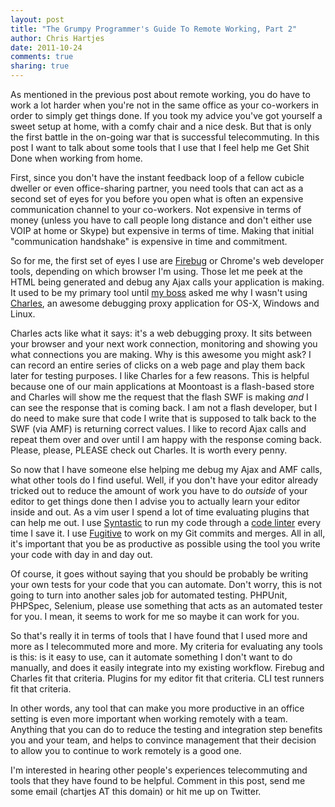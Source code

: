 ```yaml
---
layout: post
title: "The Grumpy Programmer's Guide To Remote Working, Part 2"
author: Chris Hartjes
date: 2011-10-24
comments: true 
sharing: true 
---
```

As mentioned in the previous post about remote working, you do have to work a lot harder when you're not in the same office as your co-workers in order to simply get things done. If you took my advice you've got yourself a sweet setup at home, with a comfy chair and a nice desk. But that is only the first battle in the on-going war that is successful telecommuting. In this post I want to talk about some tools that I use that I feel help me Get Shit Done when working from home.

First, since you don't have the instant feedback loop of a fellow cubicle dweller or even office-sharing partner, you need tools that can act as a second set of eyes for you before you open what is often an expensive communication channel to your co-workers. Not expensive in terms of money (unless you have to call people long distance and don't either use VOIP at home or Skype) but expensive in terms of time. Making that initial "communication handshake" is expensive in time and commitment.

So for me, the first set of eyes I use are [Firebug](http://getfirebug.com/) or Chrome's web developer tools, depending on which browser I'm using. Those let me peek at the HTML being generated and debug any Ajax calls your application is making. It used to be my primary tool until [my boss](http://twitter.com/ramsey) asked me why I wasn't using [Charles](http://www.charlesproxy.com/), an awesome debugging proxy application for OS-X, Windows and Linux.

Charles acts like what it says: it's a web debugging proxy. It sits between your browser and your next work connection, monitoring and showing you what connections you are making. Why is this awesome you might ask? I can record an entire series of clicks on a web page and play them back later for testing purposes.
I like Charles for a few reasons. This is helpful because one of our main applications at Moontoast is a flash-based store and Charles will show me the request that the flash SWF is making *and* I can see the response that is coming back. I am not a flash developer, but I do need to make sure that code I write that is supposed to talk back to the SWF (via AMF) is returning correct values. I like to record Ajax calls and repeat them over and over until I am happy with the response coming back. Please, please, PLEASE check out Charles. It is worth every penny.

So now that I have someone else helping me debug my Ajax and AMF calls, what other tools do I find useful. Well, if you don't have your editor already tricked out to reduce the amount of work you have to do *outside* of your editor to get things done then I advise you to actually learn your editor inside and out. As a vim user I spend a lot of time evaluating plugins that can help me out. I use [Syntastic](https://github.com/scrooloose/syntastic) to run my code through a [code linter](http://en.wikipedia.org/wiki/Lint_programming_tool) every time I save it. I use [Fugitive](https://github.com/tpope/vim-fugitive) to work on my Git commits and merges. All in all, it's important that you be as productive as possible using the tool you write your code with day in and day out.

Of course, it goes without saying that you should be probably be writing your own tests for your code that you can automate. Don't worry, this is not going to turn into another sales job for automated testing. PHPUnit, PHPSpec, Selenium, please use something that acts as an automated tester for you. I mean, it seems to work for me so maybe it can work for you.

So that's really it in terms of tools that I have found that I used more and more as I telecommuted more and more. My criteria for evaluating any tools is this: is it easy to use, can it automate something I don't want to do manually, and does it easily integrate into my existing workflow. Firebug and Charles fit that criteria. Plugins for my editor fit that criteria. CLI test runners fit that criteria.

In other words, any tool that can make you more productive in an office setting is even more important when working remotely with a team. Anything that you can do to reduce the testing and integration step benefits you and your team, and helps to convince management that their decision to allow you to continue to work remotely is a good one.

I'm interested in hearing other people's experiences telecommuting and tools that they have found to be helpful. Comment in this post, send me some email (chartjes AT this domain) or hit me up on Twitter.
